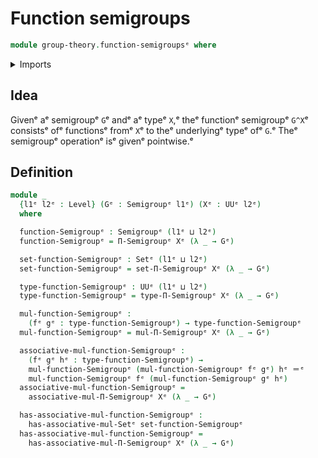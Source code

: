 # Function semigroups

```agda
module group-theory.function-semigroupsᵉ where
```

<details><summary>Imports</summary>

```agda
open import foundation.identity-typesᵉ
open import foundation.setsᵉ
open import foundation.universe-levelsᵉ

open import group-theory.dependent-products-semigroupsᵉ
open import group-theory.semigroupsᵉ
```

</details>

## Idea

Givenᵉ aᵉ semigroupᵉ `G`ᵉ andᵉ aᵉ typeᵉ `X`,ᵉ theᵉ functionᵉ semigroupᵉ `G^X`ᵉ consistsᵉ ofᵉ
functionsᵉ fromᵉ `X`ᵉ to theᵉ underlyingᵉ typeᵉ ofᵉ `G`.ᵉ Theᵉ semigroupᵉ operationᵉ isᵉ
givenᵉ pointwise.ᵉ

## Definition

```agda
module _
  {l1ᵉ l2ᵉ : Level} (Gᵉ : Semigroupᵉ l1ᵉ) (Xᵉ : UUᵉ l2ᵉ)
  where

  function-Semigroupᵉ : Semigroupᵉ (l1ᵉ ⊔ l2ᵉ)
  function-Semigroupᵉ = Π-Semigroupᵉ Xᵉ (λ _ → Gᵉ)

  set-function-Semigroupᵉ : Setᵉ (l1ᵉ ⊔ l2ᵉ)
  set-function-Semigroupᵉ = set-Π-Semigroupᵉ Xᵉ (λ _ → Gᵉ)

  type-function-Semigroupᵉ : UUᵉ (l1ᵉ ⊔ l2ᵉ)
  type-function-Semigroupᵉ = type-Π-Semigroupᵉ Xᵉ (λ _ → Gᵉ)

  mul-function-Semigroupᵉ :
    (fᵉ gᵉ : type-function-Semigroupᵉ) → type-function-Semigroupᵉ
  mul-function-Semigroupᵉ = mul-Π-Semigroupᵉ Xᵉ (λ _ → Gᵉ)

  associative-mul-function-Semigroupᵉ :
    (fᵉ gᵉ hᵉ : type-function-Semigroupᵉ) →
    mul-function-Semigroupᵉ (mul-function-Semigroupᵉ fᵉ gᵉ) hᵉ ＝ᵉ
    mul-function-Semigroupᵉ fᵉ (mul-function-Semigroupᵉ gᵉ hᵉ)
  associative-mul-function-Semigroupᵉ =
    associative-mul-Π-Semigroupᵉ Xᵉ (λ _ → Gᵉ)

  has-associative-mul-function-Semigroupᵉ :
    has-associative-mul-Setᵉ set-function-Semigroupᵉ
  has-associative-mul-function-Semigroupᵉ =
    has-associative-mul-Π-Semigroupᵉ Xᵉ (λ _ → Gᵉ)
```